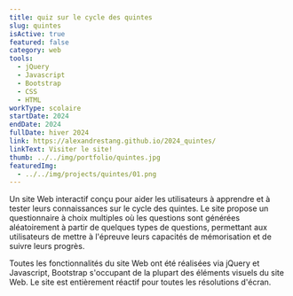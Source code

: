 ```yaml
---
title: quiz sur le cycle des quintes
slug: quintes
isActive: true
featured: false
category: web
tools:
  - jQuery
  - Javascript
  - Bootstrap
  - CSS
  - HTML
workType: scolaire
startDate: 2024
endDate: 2024
fullDate: hiver 2024
link: https://alexandrestang.github.io/2024_quintes/
linkText: Visiter le site!
thumb: ../../img/portfolio/quintes.jpg
featuredImg:
  - ../../img/projects/quintes/01.png
---
```


Un site Web interactif conçu pour aider les utilisateurs à apprendre et à tester leurs connaissances sur le cycle des
quintes. Le site propose un questionnaire à choix multiples où les questions sont générées aléatoirement à partir de
quelques types de questions, permettant aux utilisateurs de mettre à l'épreuve leurs capacités de mémorisation et de
suivre leurs progrès.

Toutes les fonctionnalités du site Web ont été réalisées via jQuery et Javascript, Bootstrap s'occupant de la plupart des éléments visuels du site Web.
Le site est entièrement réactif pour toutes les résolutions d'écran.